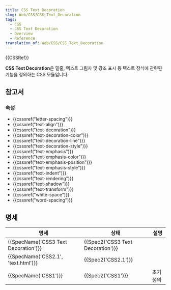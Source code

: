 ```yaml
---
title: CSS Text Decoration
slug: Web/CSS/CSS_Text_Decoration
tags:
  - CSS
  - CSS Text Decoration
  - Overview
  - Reference
translation_of: Web/CSS/CSS_Text_Decoration
---
```


{{CSSRef}}

**CSS Text Decoration**은 밑줄, 텍스트 그림자 및 강조 표시 등 텍스트 장식에 관련된 기능을 정의하는 CSS 모듈입니다.

## 참고서

### 속성

- {{cssxref("letter-spacing")}}
- {{cssxref("text-align")}}
- {{cssxref("text-decoration")}}
- {{cssxref("text-decoration-color")}}
- {{cssxref("text-decoration-line")}}
- {{cssxref("text-decoration-style")}}
- {{cssxref("text-emphasis")}}
- {{cssxref("text-emphasis-color")}}
- {{cssxref("text-emphasis-position")}}
- {{cssxref("text-emphasis-style")}}
- {{cssxref("text-indent")}}
- {{cssxref("text-rendering")}}
- {{cssxref("text-shadow")}}
- {{cssxref("text-transform")}}
- {{cssxref("white-space")}}
- {{cssxref("word-spacing")}}

## 명세

| 명세                                             | 상태                                         | 설명      |
| ------------------------------------------------ | -------------------------------------------- | --------- |
| {{SpecName('CSS3 Text Decoration')}} | {{Spec2('CSS3 Text Decoration')}} |           |
| {{SpecName('CSS2.1', 'text.html')}} | {{Spec2('CSS2.1')}}                     |           |
| {{SpecName('CSS1')}}                     | {{Spec2('CSS1')}}                     | 초기 정의 |
